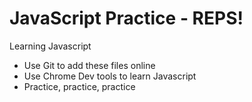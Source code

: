# JavaScript Practice - REPS!

Learning Javascript

- Use Git to add these files online
- Use Chrome Dev tools to learn Javascript
- Practice, practice, practice
